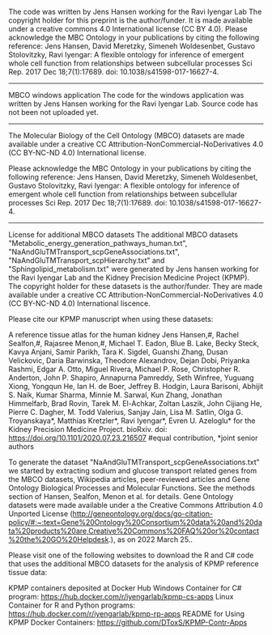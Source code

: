 The code was written by Jens Hansen working for the Ravi Iyengar Lab
The copyright holder for this preprint is the author/funder. It is made available under a creative commons 4.0 International license (CC BY 4.0).
Please acknowledge the MBC Ontology in your publications by citing the following reference:
Jens Hansen, David Meretzky, Simeneh Woldesenbet, Gustavo Stolovitzky, Ravi Iyengar: 
A flexible ontology for inference of emergent whole cell function from relationships between subcellular processes
Sci Rep. 2017 Dec 18;7(1):17689. doi: 10.1038/s41598-017-16627-4.
___________________________________________________________________________________________________________
MBCO windows application
The code for the windows application was written by Jens Hansen working for the Ravi Iyengar Lab. Source code has not been not uploaded yet.

___________________________________________________________________________________________________________
The Molecular Biology of the Cell Ontology (MBCO) datasets are made available under a creative CC Attribution-NonCommercial-NoDerivatives 4.0 (CC BY-NC-ND 4.0) International license.

Please acknowledge the MBC Ontology in your publications by citing the following reference: Jens Hansen, David Meretzky, Simeneh Woldesenbet, Gustavo Stolovitzky, Ravi Iyengar: A flexible ontology for inference of emergent whole cell function from relationships between subcellular processes Sci Rep. 2017 Dec 18;7(1):17689. doi: 10.1038/s41598-017-16627-4.

___________________________________________________________________________________________________________

License for additional MBCO datasets
The additional MBCO datasets "Metabolic_energy_generation_pathways_human.txt", "NaAndGluTMTransport_scpGeneAssociations.txt", "NaAndGluTMTransport_scpHierarchy.txt" and "Sphingolipid_metabolism.txt" were generated by Jens hansen working for the Ravi Iyengar Lab and the Kidney Precision Medicine Project (KPMP).
The copyright holder for these datasets is the author/funder.
They are made available under a creative CC Attribution-NonCommercial-NoDerivatives 4.0 (CC BY-NC-ND 4.0) International liscence.

Please cite our KPMP manuscript when using these datasets:

A reference tissue atlas for the human kidney
Jens Hansen,#, Rachel Sealfon,#, Rajasree Menon,#, Michael T. Eadon, Blue B. Lake, Becky Steck, Kavya Anjani, Samir Parikh, Tara K. Sigdel, Guanshi Zhang, Dusan Velickovic, Daria Barwinska, Theodore Alexandrov, Dejan Dobi, Priyanka Rashmi, Edgar A. Otto, Miguel Rivera, Michael P. Rose, Christopher R. Anderton, John P. Shapiro, Annapurna Pamreddy, Seth Winfree, Yuguang Xiong, Yongqun He, Ian H. de Boer, Jeffrey B. Hodgin, Laura Barisoni, Abhijit S. Naik, Kumar Sharma, Minnie M. Sarwal, Kun Zhang, Jonathan Himmelfarb, Brad Rovin, Tarek M. El-Achkar, Zoltan Laszik, John Cijiang He, Pierre C. Dagher, M. Todd Valerius,  Sanjay Jain, Lisa M. Satlin, Olga G. Troyanskaya*, Matthias Kretzler*, Ravi Iyengar*, Evren U. Azeloglu* for the Kidney Precision Medicine Project. bioRxiv. doi: https://doi.org/10.1101/2020.07.23.216507
#equal contribution, *joint senior authors

To generate the dataset "NaAndGluTMTransport_scpGeneAssociations.txt" we started by extracting sodium and glucose transport related genes from the MBCO datasets, Wikipedia articles, peer-reviewed articles and Gene Ontology Biological Processes and Molecular Functions. See the methods section of Hansen, Sealfon, Menon et al. for details. Gene Ontology datasets were made available under a the Creative Commons Attribution 4.0 Unported License (http://geneontology.org/docs/go-citation-policy/#:~:text=Gene%20Ontology%20Consortium%20data%20and%20data%20products%20are,Creative%20Commons%20FAQ%20or%20contact%20the%20GO%20Helpdesk.), as on 2022 March 25..

Please visit one of the following websites to download the R and C# code that uses the additional MBCO datasets for the analysis of KPMP reference tissue data: 

KPMP containers deposited at Docker Hub
Windows Container for C# program: https://hub.docker.com/r/iyengarlab/kpmp-cs-apps
Linux Container for R and Python programs: https://hub.docker.com/r/iyengarlab/kpmp-rp-apps
README for Using KPMP Docker Containers: https://github.com/DToxS/KPMP-Contr-Apps
